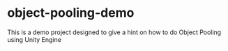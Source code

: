 # object-pooling-demo
This is a demo project designed to give a hint on how to do Object Pooling using Unity Engine